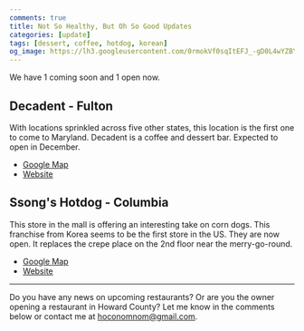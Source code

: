 ```yaml
---
comments: true
title: Not So Healthy, But Oh So Good Updates
categories: [update]
tags: [dessert, coffee, hotdog, korean]
og_image: https://lh3.googleusercontent.com/0rmokVf0sqItEFJ_-gD0L4wYZBYioPO8jzC_zco0jB5L0iSAPkmQZxLNSZkxahEOjH3cqZWgfv0XRt61uSEnUI7mILnwF6vw88pRkRiTPbZxHlO7jJCbnVzJbqF3LN0WIel2KuMGKQ=w400
---
```


We have 1 coming soon and 1 open now.

<!--more-->

## Decadent - Fulton
With locations sprinkled across five other states, this location is the first one to come to Maryland. Decadent is a coffee and dessert bar. Expected to open in December.

* [Google Map](https://goo.gl/maps/kKkPZBSt59nTXr5o9)
* [Website](https://www.decadentdessertbar.com)

## Ssong's Hotdog - Columbia
This store in the mall is offering an interesting take on corn dogs. This franchise from Korea seems to be the first store in the US. They are now open. It replaces the crepe place on the 2nd floor near the merry-go-round.

* [Google Map](https://goo.gl/maps/XQTCvUXLjqUsFrLj6)
* [Website](https://www.ssongshotdogus.com/)

----

Do you have any news on upcoming restaurants? Or are you the owner opening a restaurant in Howard County? Let me know in the comments below or contact me at [hoconomnom@gmail.com](mailto:hoconomnom@gmail.com).

